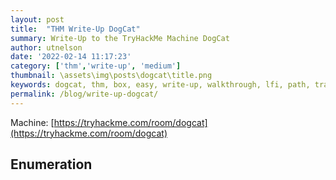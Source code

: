 ```yaml
---
layout: post
title:  "THM Write-Up DogCat"
summary: Write-Up to the TryHackMe Machine DogCat
author: utnelson
date: '2022-02-14 11:17:23'
category: ['thm','write-up', 'medium']
thumbnail: \assets\img\posts\dogcat\title.png
keywords: dogcat, thm, box, easy, write-up, walkthrough, lfi, path, traversal, docker
permalink: /blog/write-up-dogcat/
---
```

Machine: [https://tryhackme.com/room/dogcat](https://tryhackme.com/room/dogcat)

## Enumeration

```console

```

